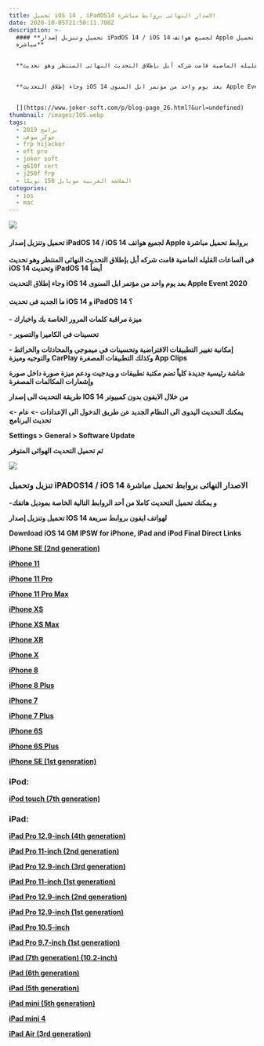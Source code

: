 ```yaml
---
title: تحميل iOS 14 , iPadOS14 الاصدار النهائى بروابط مباشرة
date: 2020-10-05T21:50:11.700Z
description: >-
  #### **تحميل وتنزيل إصدار iPadOS 14 / iOS 14 لجميع هواتف Apple بروابط تحميل
  مباشرة**


  **فى الساعات القليله الماضية قامت شركه أبل بإطلاق التحديث النهائى المنتظر وهو تحديث iOS 14 وتحديث iPadOS 14 أيضأ**


  **وجاء إطلاق التحديث iOS 14 بعد يوم واحد من مؤتمر ابل السنوى Apple Event 2020**


  [](https://www.joker-soft.com/p/blog-page_26.html?&url=undefined)
thumbnail: /images/IOS.webp
tags:
  - برامج 2019
  - جوكر سوفت
  - frp hijacker
  - eft pro
  - joker soft
  - g610f cert
  - j250f frp
  - الفلاشة العربية موبايل 150 نويكا
categories:
  - ios
  - mac
---
```

<!--StartFragment-->

[![](https://1.bp.blogspot.com/-W5IpTv5sEqU/X2JixN67XqI/AAAAAAAAO20/eNkUHyIvShQ2eGoYvliyUIzO5W7F0kLrwCNcBGAsYHQ/s640/download-ios-14-ipados-14-final-ipsw-direct.png)](https://1.bp.blogspot.com/-W5IpTv5sEqU/X2JixN67XqI/AAAAAAAAO20/eNkUHyIvShQ2eGoYvliyUIzO5W7F0kLrwCNcBGAsYHQ/s1600/download-ios-14-ipados-14-final-ipsw-direct.png)



[](https://www.joker-soft.com/p/blog-page_26.html?&url=undefined)

#### **تحميل وتنزيل إصدار iPadOS 14 / iOS 14 لجميع هواتف Apple بروابط تحميل مباشرة**

**فى الساعات القليله الماضية قامت شركه أبل بإطلاق التحديث النهائى المنتظر وهو تحديث iOS 14 وتحديث iPadOS 14 أيضأ**

**وجاء إطلاق التحديث iOS 14 بعد يوم واحد من مؤتمر ابل السنوى Apple Event 2020**

[](https://www.joker-soft.com/p/blog-page_26.html?&url=undefined)

#### **ما الجديد فى تحديث iOS 14 و iPadOS 14 ؟**

**\- ميزة مراقبة كلمات المرور الخاصة بك واخبارك**

**\- تحسينات في الكاميرا والتصوير**

**\- إمكانية تغيير التطبيقات الافتراضية وتحسينات في ميموجي والمحادثات والخرائط والتوجيه وميزة CarPlay وكذلك التطبيقات المصغرة App Clips**

**شاشة رئيسية جديدة كلياً تضم مكتبة تطبيقات و ويدجيت ودعم ميزة صورة داخل صورة وإشعارات المكالمات المصغرة**

**طريقة التحديث الى إصدار IOS 14 من خلال الايفون بدون كمبيوتر**

**يمكنك التحديث اليدوى الى النظام الجديد عن طريق الدخول الى الإعدادات -> عام -> تحديث البرنامج**

**Settings > General > Software Update**

**ثم تحميل التحديث الهوائى المتوفر**

[![](https://1.bp.blogspot.com/-u3iRxIDv3Bc/X2Jiokk99oI/AAAAAAAAO2w/HuVuY-qTSTIER8SmMeTlTjI28GYSaY6IgCNcBGAsYHQ/s640/download-ios-14-ipados-14-final-ipsw-direct-1.jpeg)](https://1.bp.blogspot.com/-u3iRxIDv3Bc/X2Jiokk99oI/AAAAAAAAO2w/HuVuY-qTSTIER8SmMeTlTjI28GYSaY6IgCNcBGAsYHQ/s1600/download-ios-14-ipados-14-final-ipsw-direct-1.jpeg)



[](https://www.joker-soft.com/p/blog-page_26.html?&url=undefined)

### **تنزيل وتحميل iPADOS14 / iOS 14 الاصدار النهائى بروابط تحميل مباشرة**

**\-و يمكنك تحميل التحديث كاملا من أحد الروابط التالية الخاصة بموديل هاتفك**

**تحميل وتنزيل إصدار IOS 14 لهواتف ايفون بروابط سريعة**

**Download iOS 14 GM IPSW for iPhone, iPad and iPod Final Direct Links**

**[iPhone SE (2nd generation)](https://www.joker-soft.com/p/blog-page_26.html?&url=http://updates-http.cdn-apple.com/2020SummerFCS/fullrestores/001-46684/369C21DF-DC35-4930-9EEE-44327D591D6B/iPhone12,8_14.0_18A373_Restore.ipsw)**

**[iPhone 11](https://www.joker-soft.com/p/blog-page_26.html?&url=http://updates-http.cdn-apple.com/2020SummerFCS/fullrestores/001-46828/6A00C15C-8AEB-490E-A468-04E28C68E7C9/iPhone11,8,iPhone12,1_14.0_18A373_Restore.ipsw)**

**[iPhone 11 Pro](https://www.joker-soft.com/p/blog-page_26.html?&url=http://updates-http.cdn-apple.com/2020SummerFCS/fullrestores/001-46850/8A4DA7D0-40E1-4079-A159-5B0983102B66/iPhone11,2,iPhone11,4,iPhone11,6,iPhone12,3,iPhone12,5_14.0_18A373_Restore.ipsw)**

**[iPhone 11 Pro Max](https://www.joker-soft.com/p/blog-page_26.html?&url=http://updates-http.cdn-apple.com/2020SummerFCS/fullrestores/001-46850/8A4DA7D0-40E1-4079-A159-5B0983102B66/iPhone11,2,iPhone11,4,iPhone11,6,iPhone12,3,iPhone12,5_14.0_18A373_Restore.ipsw)**

**[iPhone XS](https://www.joker-soft.com/p/blog-page_26.html?&url=http://updates-http.cdn-apple.com/2020SummerFCS/fullrestores/001-46850/8A4DA7D0-40E1-4079-A159-5B0983102B66/iPhone11,2,iPhone11,4,iPhone11,6,iPhone12,3,iPhone12,5_14.0_18A373_Restore.ipsw)**

**[iPhone XS Max](https://www.joker-soft.com/p/blog-page_26.html?&url=http://updates-http.cdn-apple.com/2020SummerFCS/fullrestores/001-46850/8A4DA7D0-40E1-4079-A159-5B0983102B66/iPhone11,2,iPhone11,4,iPhone11,6,iPhone12,3,iPhone12,5_14.0_18A373_Restore.ipsw)**

**[iPhone XR](https://www.joker-soft.com/p/blog-page_26.html?&url=http://updates-http.cdn-apple.com/2020SummerFCS/fullrestores/001-46828/6A00C15C-8AEB-490E-A468-04E28C68E7C9/iPhone11,8,iPhone12,1_14.0_18A373_Restore.ipsw)**

**[iPhone X](https://www.joker-soft.com/p/blog-page_26.html?&url=http://updates-http.cdn-apple.com/2020SummerFCS/fullrestores/001-46617/B62CA88B-EB85-4A5A-9440-7E0B90B02006/iPhone10,3,iPhone10,6_14.0_18A373_Restore.ipsw)**

**[iPhone 8](https://www.joker-soft.com/p/blog-page_26.html?&url=http://updates-http.cdn-apple.com/2020SummerFCS/fullrestores/001-46745/3B2F50D2-6AA3-4048-A679-CB422D7FD773/iPhone_4.7_P3_14.0_18A373_Restore.ipsw)**

**[iPhone 8 Plus](https://www.joker-soft.com/p/blog-page_26.html?&url=http://updates-http.cdn-apple.com/2020SummerFCS/fullrestores/001-46730/90AD9718-61E9-4508-8B38-AD7F77FB1D71/iPhone_5.5_P3_14.0_18A373_Restore.ipsw)**

**[iPhone 7](https://www.joker-soft.com/p/blog-page_26.html?&url=http://updates-http.cdn-apple.com/2020SummerFCS/fullrestores/001-46745/3B2F50D2-6AA3-4048-A679-CB422D7FD773/iPhone_4.7_P3_14.0_18A373_Restore.ipsw)**

**[iPhone 7 Plus](https://www.joker-soft.com/p/blog-page_26.html?&url=http://updates-http.cdn-apple.com/2020SummerFCS/fullrestores/001-46730/90AD9718-61E9-4508-8B38-AD7F77FB1D71/iPhone_5.5_P3_14.0_18A373_Restore.ipsw)**

**[iPhone 6S](https://www.joker-soft.com/p/blog-page_26.html?&url=http://updates-http.cdn-apple.com/2020SummerFCS/fullrestores/001-46797/78C179D9-3E17-4ABA-A186-DAE85E30246C/iPhone_4.7_14.0_18A373_Restore.ipsw)**

**[iPhone 6S Plus](https://www.joker-soft.com/p/blog-page_26.html?&url=http://updates-http.cdn-apple.com/2020SummerFCS/fullrestores/001-46544/A80E6569-B789-41B4-B599-17838B78678B/iPhone_5.5_14.0_18A373_Restore.ipsw)**

**[iPhone SE (1st generation)](https://www.joker-soft.com/p/blog-page_26.html?&url=http://updates-http.cdn-apple.com/2020SummerFCS/fullrestores/001-46593/C14071E2-8D3F-4D30-B538-7CB9C1A01886/iPhone_4.0_64bit_14.0_18A373_Restore.ipsw)**

[](https://www.joker-soft.com/p/blog-page_26.html?&url=undefined)

### iPod:

**[iPod touch (7th generation)](https://www.joker-soft.com/p/blog-page_26.html?&url=http://updates-http.cdn-apple.com/2020SummerFCS/fullrestores/001-46564/2263B4BD-8B1A-45CF-85F6-51D205C3DF66/iPodtouch_7_14.0_18A373_Restore.ipsw)**

[](https://www.joker-soft.com/p/blog-page_26.html?&url=undefined)

### iPad:



**[iPad Pro 12.9-inch (4th generation)](https://www.joker-soft.com/p/blog-page_26.html?&url=http://updates-http.cdn-apple.com/2020SummerFCS/fullrestores/001-46472/554ABD4D-818E-45C9-ADAB-4444E2C8308E/iPad8,11,iPad8,12_14.0_18A373_Restore.ipsw)**

**[iPad Pro 11-inch (2nd generation)](https://www.joker-soft.com/p/blog-page_26.html?&url=http://updates-http.cdn-apple.com/2020SummerFCS/fullrestores/001-46495/7DA50E7D-6818-4E50-9297-7BB523217183/iPad_Spring_2020_14.0_18A373_Restore.ipsw)**

**[iPad Pro 12.9-inch (3rd generation)](https://www.joker-soft.com/p/blog-page_26.html?&url=http://updates-http.cdn-apple.com/2020SummerFCS/fullrestores/001-46692/7721F50D-6126-4BDE-8063-E9060336DEA2/iPad_Fall_2018_14.0_18A373_Restore.ipsw)**

**[iPad Pro 11-inch (1st generation)](https://www.joker-soft.com/p/blog-page_26.html?&url=http://updates-http.cdn-apple.com/2020SummerFCS/fullrestores/001-46692/7721F50D-6126-4BDE-8063-E9060336DEA2/iPad_Fall_2018_14.0_18A373_Restore.ipsw)**

**[iPad Pro 12.9-inch (2nd generation)](https://www.joker-soft.com/p/blog-page_26.html?&url=http://updates-http.cdn-apple.com/2020SummerFCS/fullrestores/001-46646/DA8F0D4B-24D1-466B-879C-1EF1EFFD455E/iPad_Pro_HFR_14.0_18A373_Restore.ipsw)**

**[iPad Pro 12.9-inch (1st generation)](https://www.joker-soft.com/p/blog-page_26.html?&url=http://updates-http.cdn-apple.com/2020SummerFCS/fullrestores/001-46554/92BFC1E0-428D-4224-BA86-4D1FCC4365F2/iPadPro_12.9_14.0_18A373_Restore.ipsw)**

**[iPad Pro 10.5-inch](https://www.joker-soft.com/p/blog-page_26.html?&url=http://updates-http.cdn-apple.com/2020SummerFCS/fullrestores/001-46646/DA8F0D4B-24D1-466B-879C-1EF1EFFD455E/iPad_Pro_HFR_14.0_18A373_Restore.ipsw)**

**[iPad Pro 9.7-inch (1st generation)](https://www.joker-soft.com/p/blog-page_26.html?&url=http://updates-http.cdn-apple.com/2020SummerFCS/fullrestores/001-46546/88DFA391-30B9-4F6B-B9F9-8F2994AA016B/iPadPro_9.7_14.0_18A373_Restore.ipsw)**

**[iPad (7th generation) (10.2-inch)](https://www.joker-soft.com/p/blog-page_26.html?&url=http://updates-http.cdn-apple.com/2020SummerFCS/fullrestores/001-46487/9A33FD02-2636-4366-9A47-168FD6ECAD41/iPad_Educational_14.0_18A373_Restore.ipsw)**

**[iPad (6th generation)](https://www.joker-soft.com/p/blog-page_26.html?&url=http://updates-http.cdn-apple.com/2020SummerFCS/fullrestores/001-46577/D2C86DF1-2F4A-4A9B-B367-64D459FCBAF3/iPad_64bit_TouchID_ASTC_14.0_18A373_Restore.ipsw)**

**[iPad (5th generation)](https://www.joker-soft.com/p/blog-page_26.html?&url=http://updates-http.cdn-apple.com/2020SummerFCS/fullrestores/001-46577/D2C86DF1-2F4A-4A9B-B367-64D459FCBAF3/iPad_64bit_TouchID_ASTC_14.0_18A373_Restore.ipsw)**

**[iPad mini (5th generation)](https://www.joker-soft.com/p/blog-page_26.html?&url=http://updates-http.cdn-apple.com/2020SummerFCS/fullrestores/001-46551/EFCA25AF-50BE-4712-A9C2-1E760AD99B82/iPad_Spring_2019_14.0_18A373_Restore.ipsw)**

**[iPad mini 4](https://www.joker-soft.com/p/blog-page_26.html?&url=http://updates-http.cdn-apple.com/2020SummerFCS/fullrestores/001-46655/DE787971-4D30-4569-B31F-E7D785597EE9/iPad_64bit_TouchID_14.0_18A373_Restore.ipsw)**

**[iPad Air (3rd generation)](https://www.joker-soft.com/p/blog-page_26.html?&url=http://updates-http.cdn-apple.com/2020SummerFCS/fullrestores/001-46551/EFCA25AF-50BE-4712-A9C2-1E760AD99B82/iPad_Spring_2019_14.0_18A373_Restore.ipsw)**



<!--EndFragment-->